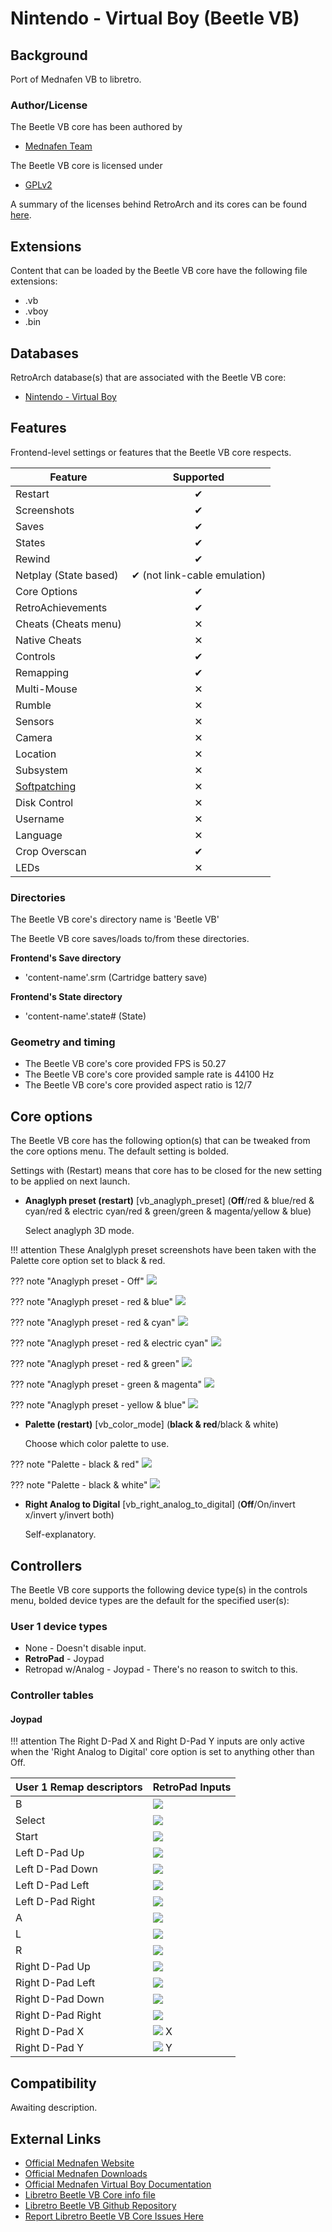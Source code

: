 # Nintendo - Virtual Boy (Beetle VB)

## Background

Port of Mednafen VB to libretro.

### Author/License

The Beetle VB core has been authored by

- [Mednafen Team](https://mednafen.github.io/)

The Beetle VB core is licensed under

- [GPLv2](https://github.com/libretro/beetle-vb-libretro/blob/master/COPYING)

A summary of the licenses behind RetroArch and its cores can be found [here](../development/licenses.md).

## Extensions

Content that can be loaded by the Beetle VB core have the following file extensions:

- .vb
- .vboy
- .bin

## Databases

RetroArch database(s) that are associated with the Beetle VB core:

- [Nintendo - Virtual Boy](https://github.com/libretro/libretro-database/blob/master/rdb/Nintendo%20-%20Virtual%20Boy.rdb)

## Features

Frontend-level settings or features that the Beetle VB core respects.

| Feature           | Supported |
|-------------------|:---------:|
| Restart           | ✔         |
| Screenshots       | ✔         |
| Saves             | ✔         |
| States            | ✔         |
| Rewind            | ✔         |
| Netplay (State based) | ✔ (not link-cable emulation)         |
| Core Options      | ✔         |
| RetroAchievements | ✔         |
| Cheats (Cheats menu) | ✕         |
| Native Cheats     | ✕         |
| Controls          | ✔         |
| Remapping         | ✔         |
| Multi-Mouse       | ✕         |
| Rumble            | ✕         |
| Sensors           | ✕         |
| Camera            | ✕         |
| Location          | ✕         |
| Subsystem         | ✕         |
| [Softpatching](../guides/softpatching.md) | ✕         |
| Disk Control      | ✕         |
| Username          | ✕         |
| Language          | ✕         |
| Crop Overscan     | ✔         |
| LEDs              | ✕         |

### Directories

The Beetle VB core's directory name is 'Beetle VB'

The Beetle VB core saves/loads to/from these directories.

**Frontend's Save directory**

- 'content-name'.srm (Cartridge battery save)

**Frontend's State directory**

- 'content-name'.state# (State)

### Geometry and timing

- The Beetle VB core's core provided FPS is 50.27
- The Beetle VB core's core provided sample rate is 44100 Hz
- The Beetle VB core's core provided aspect ratio is 12/7

## Core options

The Beetle VB core has the following option(s) that can be tweaked from the core options menu. The default setting is bolded.

Settings with (Restart) means that core has to be closed for the new setting to be applied on next launch.

- **Anaglyph preset (restart)** [vb_anaglyph_preset] (**Off**/red & blue/red & cyan/red & electric cyan/red & green/green & magenta/yellow & blue)

	Select anaglyph 3D mode.

!!! attention
	These Analglyph preset screenshots have been taken with the Palette core option set to black & red.

??? note "Anaglyph preset - Off"
	![](../image/core/beetle_vb/off.png)

??? note "Anaglyph preset - red & blue"
	![](../image/core/beetle_vb/red&blue.png)

??? note "Anaglyph preset - red & cyan"
	![](../image/core/beetle_vb/red&cyan.png)

??? note "Anaglyph preset - red & electric cyan"
	![](../image/core/beetle_vb/red&electriccyan.png)

??? note "Anaglyph preset - red & green"
	![](../image/core/beetle_vb/red&green.png)

??? note "Anaglyph preset - green & magenta"
	![](../image/core/beetle_vb/green&magenta.png)

??? note "Anaglyph preset - yellow & blue"
	![](../image/core/beetle_vb/yellow&blue.png)

- **Palette (restart)** [vb_color_mode] (**black & red**/black & white)

	Choose which color palette to use.

??? note "Palette - black & red"
	![](../image/core/beetle_vb/black&red.png)

??? note "Palette - black & white"
	![](../image/core/beetle_vb/black&white.png)

- **Right Analog to Digital** [vb_right_analog_to_digital] (**Off**/On/invert x/invert y/invert both)

	Self-explanatory.

## Controllers

The Beetle VB core supports the following device type(s) in the controls menu, bolded device types are the default for the specified user(s):

### User 1 device types

- None - Doesn't disable input.
- **RetroPad** - Joypad
- Retropad w/Analog - Joypad - There's no reason to switch to this.

### Controller tables

#### Joypad

!!! attention
	The Right D-Pad X and Right D-Pad Y inputs are only active when the 'Right Analog to Digital' core option is set to anything other than Off.

| User 1 Remap descriptors | RetroPad Inputs                              |
|--------------------------|----------------------------------------------|
| B                        | ![](../image/retropad/retro_b.png)       |
| Select                   | ![](../image/retropad/retro_select.png)        |
| Start                    | ![](../image/retropad/retro_start.png)         |
| Left D-Pad Up            | ![](../image/retropad/retro_dpad_up.png)       |
| Left D-Pad Down          | ![](../image/retropad/retro_dpad_down.png)     |
| Left D-Pad Left          | ![](../image/retropad/retro_dpad_left.png)     |
| Left D-Pad Right         | ![](../image/retropad/retro_dpad_right.png)    |
| A                        | ![](../image/retropad/retro_a.png)       |
| L                        | ![](../image/retropad/retro_l1.png)            |
| R                        | ![](../image/retropad/retro_r1.png)            |
| Right D-Pad Up           | ![](../image/retropad/retro_l2.png)            |
| Right D-Pad Left         | ![](../image/retropad/retro_r2.png)            |
| Right D-Pad Down         | ![](../image/retropad/retro_l3.png)            |
| Right D-Pad Right        | ![](../image/retropad/retro_r3.png)            |
| Right D-Pad X            | ![](../image/retropad/retro_right_stick.png) X |
| Right D-Pad Y            | ![](../image/retropad/retro_right_stick.png) Y |

## Compatibility

Awaiting description.

## External Links

- [Official Mednafen Website](https://mednafen.github.io/)
- [Official Mednafen Downloads](https://mednafen.github.io/releases/)
- [Official Mednafen Virtual Boy Documentation](https://mednafen.github.io/documentation/vb.html)
- [Libretro Beetle VB Core info file](https://github.com/libretro/libretro-super/blob/master/dist/info/mednafen_vb_libretro.info)
- [Libretro Beetle VB Github Repository](https://github.com/libretro/beetle-vb-libretro)
- [Report Libretro Beetle VB Core Issues Here](https://github.com/libretro/beetle-vb-libretro/issues)

